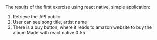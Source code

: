 The results of the first exercise using react native, simple application:
1. Retrieve the API public
2. User can see song title, artist name
3. There is a buy button, where it leads to amazon website to buy the album
Made with react native 0.55
